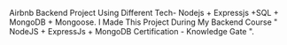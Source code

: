  Airbnb Backend Project Using Different Tech- Nodejs + Expressjs +SQL + MongoDB + Mongoose.
 I Made This Project During My Backend Course " NodeJS + ExpressJs + MongoDB Certification - Knowledge Gate ".
